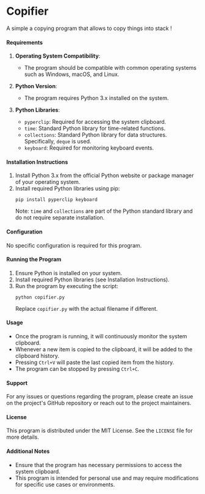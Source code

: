 # Copifier
A simple a copying program that allows to copy things into stack !

#### Requirements

1. **Operating System Compatibility**:
   - The program should be compatible with common operating systems such as Windows, macOS, and Linux.

2. **Python Version**:
   - The program requires Python 3.x installed on the system.

3. **Python Libraries**:
   - `pyperclip`: Required for accessing the system clipboard.
   - `time`: Standard Python library for time-related functions.
   - `collections`: Standard Python library for data structures. Specifically, `deque` is used.
   - `keyboard`: Required for monitoring keyboard events.

#### Installation Instructions

1. Install Python 3.x from the official Python website or package manager of your operating system.
2. Install required Python libraries using pip:
   ```
   pip install pyperclip keyboard
   ```
   Note: `time` and `collections` are part of the Python standard library and do not require separate installation.

#### Configuration

No specific configuration is required for this program.

#### Running the Program

1. Ensure Python is installed on your system.
2. Install required Python libraries (see Installation Instructions).
3. Run the program by executing the script:
   ```
   python copifier.py
   ```
   Replace `copifier.py` with the actual filename if different.

#### Usage

- Once the program is running, it will continuously monitor the system clipboard.
- Whenever a new item is copied to the clipboard, it will be added to the clipboard history.
- Pressing `Ctrl+V` will paste the last copied item from the history.
- The program can be stopped by pressing `Ctrl+C`.

#### Support

For any issues or questions regarding the program, please create an issue on the project's GitHub repository or reach out to the project maintainers.

#### License

This program is distributed under the MIT License. See the `LICENSE` file for more details.

#### Additional Notes

- Ensure that the program has necessary permissions to access the system clipboard.
- This program is intended for personal use and may require modifications for specific use cases or environments.
